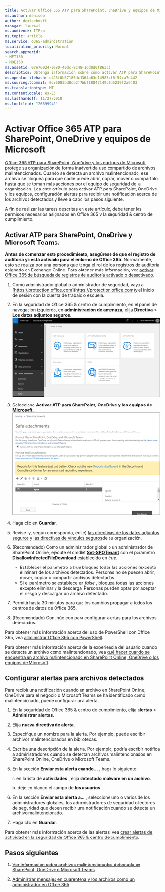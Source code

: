 ```yaml
---
title: Activar Office 365 ATP para SharePoint, OneDrive y equipos de Microsoft
ms.author: deniseb
author: denisebmsft
manager: laurawi
ms.audience: ITPro
ms.topic: article
ms.service: o365-administration
localization_priority: Normal
search.appverid:
- MET150
- MOE150
ms.assetid: 07e76024-0c80-40dc-8c48-1dd0d0f863cb
description: Obtenga información sobre cómo activar ATP para SharePoint, OneDrive y equipos, incluido cómo establecer alertas para los archivos detectados.
ms.openlocfilehash: e413f0b57186dc1364b63e14985ef0f54ca7e442
ms.sourcegitcommit: 0cc6083bd8cb2f7bbf18847149c6d5239f2a6403
ms.translationtype: MT
ms.contentlocale: es-ES
ms.lasthandoff: 11/27/2018
ms.locfileid: "26699943"
---
```

# <a name="turn-on-office-365-atp-for-sharepoint-onedrive-and-microsoft-teams"></a>Activar Office 365 ATP para SharePoint, OneDrive y equipos de Microsoft

[Office 365 ATP para SharePoint, OneDrive y los equipos de Microsoft](atp-for-spo-odb-and-teams.md) protege su organización de forma inadvertida uso compartido de archivos malintencionados. Cuando se detecta un archivo malintencionado, ese archivo se bloquea para que nadie puede abrir, copiar, mover o compártalo hasta que se toman más acciones por el equipo de seguridad de la organización. Lea este artículo para activar ATP para SharePoint, OneDrive y los equipos, configuración alertas para recibir una notificación acerca de los archivos detectados y lleve a cabo los pasos siguiente. 
  
A fin de realizar las tareas descritas en este artículo, debe tener los permisos necesarios asignados en Office 365 y la seguridad &amp; centro de cumplimiento.
  
## <a name="turn-on-atp-for-sharepoint-onedrive-and-microsoft-teams"></a>Activar ATP para SharePoint, OneDrive y Microsoft Teams.

 **Antes de comenzar este procedimiento, asegúrese de que el registro de auditoría ya está activado para el entorno de Office 365**. Normalmente, esto se realiza por una persona que tenga el rol de los registros de auditoría asignado en Exchange Online. Para obtener más información, vea [activar Office 365 de búsqueda de registros de auditoría activado o desactivado](turn-audit-log-search-on-or-off.md).
  
1. Como administrador global o administrador de seguridad, vaya a [https://protection.office.com](https://protection.office.com)y el inicio de sesión con la cuenta de trabajo o escuela.
    
2. En la seguridad de Office 365 &amp; centro de cumplimiento, en el panel de navegación izquierdo, en **administración de amenaza**, elija **Directiva** \> **Los datos adjuntos seguros**. <br/>![En la seguridad &amp; centro de cumplimiento, elija Administración de amenaza \> directiva](media/08849c91-f043-4cd1-a55e-d440c86442f2.png)
  
3. Seleccione **Activar ATP para SharePoint, OneDrive y los equipos de Microsoft**.<br/>![Activar protección contra amenazas avanzadas para SharePoint Online, OneDrive para la empresa y los equipos de Microsoft](media/48cfaace-59cc-4e60-bf86-05ff6b99bdbf.png)
  
4. Haga clic en **Guardar**.
    
5. Revise (y, según corresponda, edite) [las directivas de los datos adjuntos seguros](set-up-atp-safe-attachments-policies.md) y [las directivas de vínculos seguros](set-up-atp-safe-links-policies.md)de su organización.
    
6. (Recomendado) Como un administrador global o un administrador de SharePoint Online, ejecute el cmdlet **[Set-SPOTenant](https://docs.microsoft.com/powershell/module/sharepoint-online/Set-SPOTenant?view=sharepoint-ps)** con el parámetro **DisallowInfectedFileDownload** establecido en *true*. <br/>
      - Establecer el parámetro a *true* bloques todas las acciones (excepto eliminar) de los archivos detectados. Personas no se pueden abrir, mover, copiar o compartir archivos detectados.
      - Si el parámetro se establece en *false* , bloquea todas las acciones excepto eliminar y la descarga. Personas pueden optar por aceptar el riesgo y descargar un archivo detectado.  
   
7. Permitir hasta 30 minutos para que los cambios propagar a todos los centros de datos de Office 365.
    
8. (Recomendado) Continúe con para configurar alertas para los archivos detectados.
    
Para obtener más información acerca del uso de PowerShell con Office 365, vea [administrar Office 365 con PowerShell](https://docs.microsoft.com/office365/enterprise/powershell/manage-office-365-with-office-365-powershell). 

Para obtener más información acerca de la experiencia del usuario cuando se detecta un archivo como malintencionado, vea [qué hacer cuando se encuentra un archivo malintencionado en SharePoint Online, OneDrive o los equipos de Microsoft](https://support.office.com/article/01e902ad-a903-4e0f-b093-1e1ac0c37ad2). 
  
## <a name="set-up-alerts-for-detected-files"></a>Configurar alertas para archivos detectados

Para recibir una notificación cuando un archivo en SharePoint Online, OneDrive para el negocio o Microsoft Teams se ha identificado como malintencionado, puede configurar una alerta.
  
1. En la seguridad de Office 365 &amp; centro de cumplimiento, elija **alertas** \> **Administrar alertas**.
    
2. Elija **nueva directiva de alerta**.
    
3. Especifique un nombre para la alerta. Por ejemplo, puede escribir archivos malintencionados en bibliotecas.
    
4. Escriba una descripción de la alerta. Por ejemplo, podría escribir notifica a administradores cuando se detectan archivos malintencionados en SharePoint Online, OneDrive o Microsoft Teams.
    
5. En la sección **Enviar esta alerta cuando...** , haga lo siguiente: 
    
    r. en la lista de **actividades** , elija **detectado malware en un archivo**.
    
    b. deje en blanco el campo de **los usuarios** . 
    
6. En la sección **Enviar esta alerta a...** , seleccione uno o varios de los administradores globales, los administradores de seguridad o lectores de seguridad que deben recibir una notificación cuando se detecta un archivo malintencionado. 
    
7. Haga clic en **Guardar**.
    
Para obtener más información acerca de las alertas, vea [crear alertas de actividad en la seguridad de Office 365 &amp; centro de cumplimiento](create-activity-alerts.md). 
  
## <a name="next-steps"></a>Pasos siguientes

1. [Ver información sobre archivos malintencionados detectada en SharePoint, OneDrive o Microsoft Teams](malicious-files-detected-in-spo-odb-or-teams.md)
    
2. [Administrar mensajes en cuarentena y los archivos como un administrador en Office 365](manage-quarantined-messages-and-files.md)
    

  

